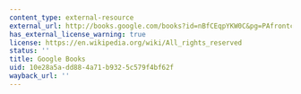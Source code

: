 ```yaml
---
content_type: external-resource
external_url: http://books.google.com/books?id=nBfCEqpYKW0C&pg=PAfrontcover
has_external_license_warning: true
license: https://en.wikipedia.org/wiki/All_rights_reserved
status: ''
title: Google Books
uid: 10e28a5a-dd88-4a71-b932-5c579f4bf62f
wayback_url: ''
---
```

